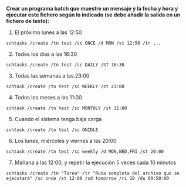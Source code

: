 **Crear un programa batch que muestre un mensaje y la fecha y hora y ejecutar este fichero según lo indicado (se debe añadir la salida en un fichero de texto):**

1. El próximo lunes a las 12:50

```
schtasks /create /tn test /sc ONCE /d MON /st 12:50 /tr ...
```

2. Todos los días a las 16:30

```
schtasks /create /tn test /sc DAILY /ST 16:30
```

3. Todas las semanas a las 23:00

```
schtask /create /tn test /sc WEEKLY /st 23:00
```

4. Todos los meses a las 11:00

```
schtask /create /tn test /sc MONTHLY /st 11:00
```

5. Cuando el sistema tenga baja carga

```
schtask /create /tn test /sc ONIDLE
```

6. Los lunes, miércoles y viernes a las 20:00

```
schtask /create /tn test /sc weekly /d MON,WED,FRI /st 20:00
```

7. Mañana a las 12:00, y repetir la ejecución 5 veces cada 10 minutos

```
schtasks /create /tn "Tarea" /tr "Ruta completa del archivo que se ejecutará" /sc once /st 12:00 /sd tomorrow /ri 10 /du 00:50:00
```
